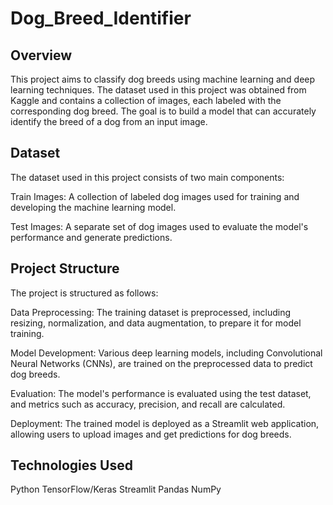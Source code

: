 # Dog_Breed_Identifier

## Overview
This project aims to classify dog breeds using machine learning and deep learning techniques. The dataset used in this project was obtained from Kaggle and contains a collection of images, each labeled with the corresponding dog breed. The goal is to build a model that can accurately identify the breed of a dog from an input image.

## Dataset
The dataset used in this project consists of two main components:

Train Images: A collection of labeled dog images used for training and developing the machine learning model.

Test Images: A separate set of dog images used to evaluate the model's performance and generate predictions.

## Project Structure
The project is structured as follows:

Data Preprocessing: The training dataset is preprocessed, including resizing, normalization, and data augmentation, to prepare it for model training.

Model Development: Various deep learning models, including Convolutional Neural Networks (CNNs), are trained on the preprocessed data to predict dog breeds.

Evaluation: The model's performance is evaluated using the test dataset, and metrics such as accuracy, precision, and recall are calculated.

Deployment: The trained model is deployed as a Streamlit web application, allowing users to upload images and get predictions for dog breeds.

## Technologies Used
Python
TensorFlow/Keras
Streamlit
Pandas
NumPy
